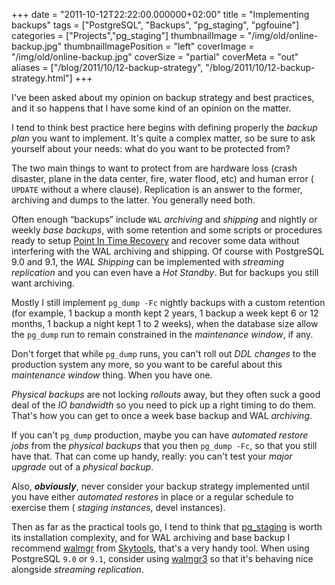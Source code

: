 +++
date = "2011-10-12T22:22:00.000000+02:00"
title = "Implementing backups"
tags = ["PostgreSQL", "Backups", "pg_staging", "pgfouine"]
categories = ["Projects","pg_staging"]
thumbnailImage = "/img/old/online-backup.jpg"
thumbnailImagePosition = "left"
coverImage = "/img/old/online-backup.jpg"
coverSize = "partial"
coverMeta = "out"
aliases = ["/blog/2011/10/12-backup-strategy",
           "/blog/2011/10/12-backup-strategy.html"]
+++

I've been asked about my opinion on backup strategy and best practices, and
it so happens that I have some kind of an opinion on the matter.

I tend to think best practice here begins with defining properly the 
*backup
plan* you want to implement. It's quite a complex matter, so be sure to ask
yourself about your needs: what do you want to be protected from?

The two main things to want to protect from are hardware loss (crash
disaster, plane in the data center, fire, water flood, etc) and human error
(
`UPDATE` without a where clause). Replication is an answer to the former,
archiving and dumps to the latter. You generally need both.

Often enough “backups” include 
`WAL` 
*archiving* and 
*shipping* and nightly or
weekly 
*base backups*, with some retention and some scripts or procedures
ready to setup 
[Point In Time Recovery](http://www.postgresql.org/docs/9.1/static/continuous-archiving.html) and recover some data without
interfering with the WAL archiving and shipping. Of course with PostgreSQL
9.0 and 9.1, the 
*WAL Shipping* can be implemented with 
*streaming replication*
and you can even have a 
*Hot Standby*. But for backups you still want
archiving.

Mostly I still implement 
`pg_dump -Fc` nightly backups with a custom retention
(for example, 1 backup a month kept 2 years, 1 backup a week kept 6 or 12
months, 1 backup a night kept 1 to 2 weeks), when the database size allow
the 
`pg_dump` run to remain constrained in the 
*maintenance window*, if any.

Don't forget that while 
`pg_dump` runs, you can't roll out 
*DDL changes* to the
production system any more, so you want to be careful about this
*maintenance window* thing. When you have one.

*Physical backups* are not locking 
*rollouts* away, but they often suck a good
deal of the 
*IO bandwidth* so you need to pick up a right timing to do them.
That's how you can get to once a week base backup and WAL 
*archiving*.

If you can't 
`pg_dump` production, maybe you can have 
*automated restore jobs*
from the 
*physical backups* that you then 
`pg_dump -Fc`, so that you still have
that. That can come up handy, really: you can't test your 
*major upgrade* out
of a 
*physical backup*.

Also, 
***obviously***, never consider your backup strategy implemented until you
have either 
*automated restores* in place or a regular schedule to exercise
them (
*staging instances*, devel instances).

Then as far as the practical tools go, I tend to think that 
[pg_staging](http://tapoueh.org/pgsql/pgstaging.html) is
worth its installation complexity, and for WAL archiving and base backup I
recommend 
[walmgr](http://skytools.projects.postgresql.org/doc/walmgr.html) from 
[Skytools](http://wiki.postgresql.org/wiki/SkyTools), that's a very handy tool. When using
PostgreSQL 
`9.0` or 
`9.1`, consider using 
[walmgr3](http://packages.debian.org/experimental/skytools3-walmgr) so that it's behaving nice
alongside 
*streaming replication*.
